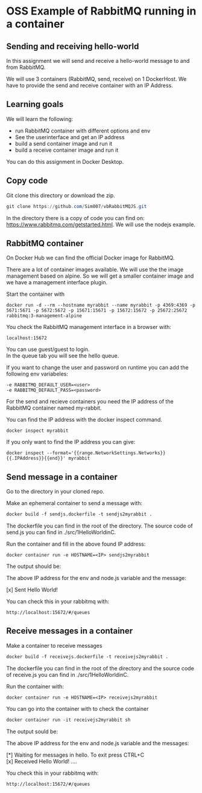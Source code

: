 # OSS Example of RabbitMQ running in a container

## Sending and receiving hello-world
In this assignment we will send and receive a hello-world message to and from RabbitMQ.

We will use 3 containers (RabbitMQ, send, receive) on 1 DockerHost.
We have to provide the send and receive container with an IP Address.

## Learning goals
We will learn the following:
- run RabbitMQ container with different options and env
- See the userinterface and get an IP address 
- build a send container image and run it
- build a receive container image and run it

You can do this assignment in Docker Desktop.

## Copy code
Git clone this directory or download the zip.
``` powershell
git clone https://github.com/Sim007/vbRabbitMQJS.git
```
In the directory there is a copy of code you can find on:
https://www.rabbitmq.com/getstarted.html. We will use the nodejs example.

## RabbitMQ container
On Docker Hub we can find the official Docker image for RabbitMQ.

There are a lot of container images available. We will use the the image management based on alpine. So we will get a smaller container image and we have a management interface plugin.

Start the container with
``` 
docker run -d --rm --hostname myrabbit --name myrabbit -p 4369:4369 -p 5671:5671 -p 5672:5672 -p 15671:15671 -p 15672:15672 -p 25672:25672 rabbitmq:3-management-alpine
```
You check the RabbitMQ management interface in a browser with:

```
localhost:15672
```
You can use guest/guest to login.  
In the queue tab you will see the hello queue.

If you want to change the user and password on runtime you can add the following env variabeles:

```
-e RABBITMQ_DEFAULT_USER=<user> 
-e RABBITMQ_DEFAULT_PASS=<password>
```

For the send and recieve containers you need the IP address of the RabbitMQ container named my-rabbit.

You can find the IP address with the docker inspect command.

```
docker inspect myrabbit
```

If you only want to find the IP address you can give:  
```
docker inspect --format='{{range.NetworkSettings.Networks}}{{.IPAddress}}{{end}}' myrabbit
```

## Send message in a container
Go to the directory in your cloned repo.

Make an ephemeral container to send a message with:
``` dockerfile
docker build -f sendjs.dockerfile -t sendjs2myrabbit .
```
The dockerfile you can find in the root of the directory. The source code of send.js you can find in ./src/1HelloWorldinC.

Run the container and fill in the above found IP address:
``` docker
docker container run -e HOSTNAME=<IP> sendjs2myrabbit
```
The output should be:

The above IP address for the env and node.js variable and the message:

[x] Sent Hello World!

You can check this in your rabbitmq with:
``` 
http://localhost:15672/#/queues
```

## Receive messages in a container
Make a container to receive messages
``` dockerfile
docker build -f receivejs.dockerfile -t receivejs2myrabbit .
```
The dockerfile you can find in the root of the directory and the source code of receive.js you can find in ./src/1HelloWorldinC.

Run the container with:
``` docker
docker container run -e HOSTNAME=<IP> receivejs2myrabbit
```
You can go into the container with to check the container
``` dockerfile
docker container run -it receivejs2myrabbit sh
```
The output sould be:

The above IP address for the env and node.js variable and the messages:

[*] Waiting for messages in hello. To exit press CTRL+C  
[x] Received Hello World!
....

You check this in your rabbitmq with:
``` Docker
http://localhost:15672/#/queues
```





